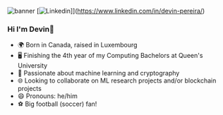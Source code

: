 

![banner](https://user-images.githubusercontent.com/80720106/220476374-4b59bc6b-2621-4858-8e1a-2b220dc194ea.png)
[![Linkedin](https://img.shields.io/badge/linkedin-%230077B5.svg?style=for-the-badge&logo=linkedin&logoColor=white)]](https://www.linkedin.com/in/devin-pereira/)

### Hi I'm Devin👋
- :earth_africa: Born in Canada, raised in Luxembourg
- :desktop_computer: Finishing the 4th year of my Computing Bachelors at Queen's University 
- 🌱 Passionate about machine learning and cryptography
- :globe_with_meridians: Looking to collaborate on ML research projects and/or blockchain projects
- 😄 Pronouns: he/him
- :soccer: Big football (soccer) fan!


